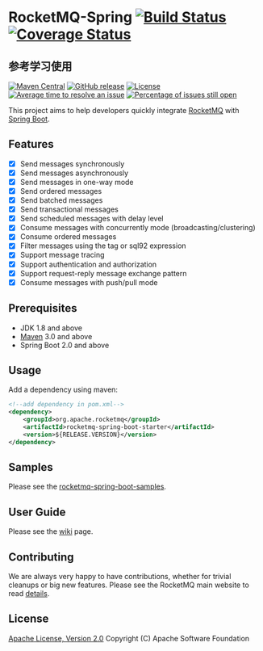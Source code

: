 # RocketMQ-Spring [![Build Status](https://travis-ci.org/apache/rocketmq-spring.svg?branch=master)](https://travis-ci.org/apache/rocketmq-spring) [![Coverage Status](https://coveralls.io/repos/github/apache/rocketmq-spring/badge.svg?branch=master)](https://coveralls.io/github/apache/rocketmq-spring?branch=master)

## 参考学习使用

[![Maven Central](https://maven-badges.herokuapp.com/maven-central/org.apache.rocketmq/rocketmq-spring-all/badge.svg)](https://search.maven.org/search?q=g:org.apache.rocketmq%20AND%20a:rocketmq-spring-all)
[![GitHub release](https://img.shields.io/badge/release-download-orange.svg)](https://github.com/apache/rocketmq-spring/releases)
[![License](https://img.shields.io/badge/license-Apache%202-4EB1BA.svg)](https://www.apache.org/licenses/LICENSE-2.0.html)
[![Average time to resolve an issue](http://isitmaintained.com/badge/resolution/apache/rocketmq-spring.svg)](http://isitmaintained.com/project/apache/rocketmq-spring "Average time to resolve an issue")
[![Percentage of issues still open](http://isitmaintained.com/badge/open/apache/rocketmq-spring.svg)](http://isitmaintained.com/project/apache/rocketmq-spring "Percentage of issues still open")

This project aims to help developers quickly integrate [RocketMQ](http://rocketmq.apache.org/) with [Spring Boot](http://projects.spring.io/spring-boot/). 

## Features

- [x] Send messages synchronously
- [x] Send messages asynchronously
- [x] Send messages in one-way mode
- [x] Send ordered messages
- [x] Send batched messages
- [x] Send transactional messages
- [x] Send scheduled messages with delay level
- [x] Consume messages with concurrently mode (broadcasting/clustering)
- [x] Consume ordered messages
- [x] Filter messages using the tag or sql92 expression
- [x] Support message tracing
- [x] Support authentication and authorization
- [x] Support request-reply message exchange pattern
- [x] Consume messages with push/pull mode

## Prerequisites
- JDK 1.8 and above
- [Maven](http://maven.apache.org/) 3.0 and above
- Spring Boot 2.0 and above

## Usage

Add a dependency using maven:

```xml
<!--add dependency in pom.xml-->
<dependency>
    <groupId>org.apache.rocketmq</groupId>
    <artifactId>rocketmq-spring-boot-starter</artifactId>
    <version>${RELEASE.VERSION}</version>
</dependency>
``` 

## Samples

Please see the [rocketmq-spring-boot-samples](rocketmq-spring-boot-samples).

## User Guide

Please see the [wiki](https://github.com/apache/rocketmq-spring/wiki) page.


## Contributing

We are always very happy to have contributions, whether for trivial cleanups or big new features. Please see the RocketMQ main website to read [details](http://rocketmq.apache.org/docs/how-to-contribute/).

## License
[Apache License, Version 2.0](http://www.apache.org/licenses/LICENSE-2.0.html) Copyright (C) Apache Software Foundation 
